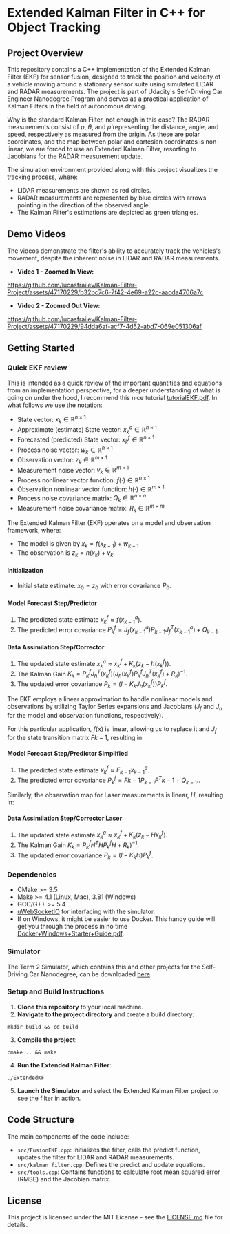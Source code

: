 # Extended Kalman Filter in C++ for Object Tracking

## Project Overview

This repository contains a C++ implementation of the Extended Kalman Filter (EKF) for sensor fusion, designed to track the position and velocity of a vehicle moving around a stationary sensor suite using simulated LIDAR and RADAR measurements. The project is part of Udacity's Self-Driving Car Engineer Nanodegree Program and serves as a practical application of Kalman Filters in the field of autonomous driving. 

Why is the standard Kalman Filter, not enough in this case? The RADAR measurements consist of $\rho$, $\theta$, and $\dot{\rho}$ representing the distance, angle, and speed, respectively as measured from the origin. As these are polar coordinates, and the map between polar and cartesian coordinates is non-linear, we are forced to use an Extended Kalman Filter, resorting to Jacobians for the RADAR measurement update.

The simulation environment provided along with this project visualizes the tracking process, where:
- LIDAR measurements are shown as red circles.
- RADAR measurements are represented by blue circles with arrows pointing in the direction of the observed angle.
- The Kalman Filter's estimations are depicted as green triangles.

## Demo Videos

The videos demonstrate the filter's ability to accurately track the vehicles's movement, despite the inherent noise in LIDAR and RADAR measurements.

- **Video 1 - Zoomed In View:** 

https://github.com/lucasfrailev/Kalman-Filter-Project/assets/47170229/b32bc7c6-7f42-4e69-a22c-aacda4706a7c


- **Video 2 - Zoomed Out View:**

https://github.com/lucasfrailev/Kalman-Filter-Project/assets/47170229/94dda6af-acf7-4d52-abd7-069e051306af


## Getting Started

### Quick EKF review

This is intended as a quick review of the important quantities and equations from an implementation perspective, for a deeper understanding of what is going on under the hood, I recommend this nice tutorial [tutorialEKF.pdf](https://github.com/lucasfrailev/Kalman-Filter-Project/files/14705645/tutorialEKF.pdf). In what follows we use the notation:

- State vector: $x_k \in \mathbb{R}^{n \times 1}$
- Approximate (estimate) State vector: $x^a_k \in \mathbb{R}^{n \times 1}$
- Forecasted (predicted) State vector: $x^f_k \in \mathbb{R}^{n \times 1}$
- Process noise vector: $w_k \in \mathbb{R}^{n \times 1}$
- Observation vector: $z_k \in \mathbb{R}^{m \times 1}$
- Measurement noise vector: $v_k \in \mathbb{R}^{m \times 1}$
- Process nonlinear vector function: $f(\cdot) \in \mathbb{R}^{n \times 1}$
- Observation nonlinear vector function: $h(\cdot) \in \mathbb{R}^{m \times 1}$
- Process noise covariance matrix: $Q_k \in \mathbb{R}^{n \times n}$
- Measurement noise covariance matrix: $R_k \in \mathbb{R}^{m \times m}$

The Extended Kalman Filter (EKF) operates on a model and observation framework, where:

- The model is given by $x_k = f(x_{k-1}) + w_{k-1}$
- The observation is $z_k = h(x_k) + v_k$.

#### Initialization

- Initial state estimate: $x_{0} = z_0$ with error covariance $P_0$.

#### Model Forecast Step/Predictor

1. The predicted state estimate $x^f_{k} \approx f(x^a_{k-1})$.
2. The predicted error covariance  $P^f_{k} = J_f(x^a_{k-1})P_{k-1}J_f^T(x^a_{k-1}) + Q_{k-1}$..

#### Data Assimilation Step/Corrector

1. The updated state estimate $x^a_{k} \approx x^f_{k} + K_k(z_k - h(x^f_{k}))$.
2. The Kalman Gain $K_k = P^f_{k} J_h^T(x^f_{k})(J_h(x^f_{k})P^f_{k} J_h^T(x^f_{k}) + R_k)^{-1}$.
3. The updated error covariance $P_k = (I - K_k J_h(x^f_{k})) P^f_{k}$.

The EKF employs a linear approximation to handle nonlinear models and observations by utilizing Taylor Series expansions and Jacobians ($J_f$ and $J_h$ for the model and observation functions, respectively).

For this particular application, $f(x)$ is linear, allowing us to replace it and $J_f$ for the state transition matrix $F{k-1}$, resulting in:

#### Model Forecast Step/Predictor Simplified
1. The predicted state estimate $x^f_{k} \approx F_{k-1} x^a_{k-1}$.
2. The predicted error covariance  $P^f_{k} = F{k-1}P_{k-1}F^T{k-1} + Q_{k-1}$..

Similarly, the observation map for Laser measurements is linear, $H$, resulting in:  

#### Data Assimilation Step/Corrector Laser

1. The updated state estimate $x^a_{k} \approx x^f_{k} + K_k(z_k - Hx^f_{k})$.
2. The Kalman Gain $K_k = P^f_{k} H^THP^f_{k}H + R_k)^{-1}$.
3. The updated error covariance $P_k = (I - K_k H) P^f_{k}$.
   
### Dependencies
- CMake >= 3.5
- Make >= 4.1 (Linux, Mac), 3.81 (Windows)
- GCC/G++ >= 5.4
- [uWebSocketIO](https://github.com/uNetworking/uWebSockets) for interfacing with the simulator.
- If on Windows, it might be easier to use Docker. This handy guide will get you through the process in no time [Docker+Windows+Starter+Guide.pdf](https://github.com/lucasfrailev/Kalman-Filter-Project/files/14705677/Docker%2BWindows%2BStarter%2BGuide.pdf).


### Simulator
The Term 2 Simulator, which contains this and other projects for the Self-Driving Car Nanodegree, can be downloaded [here](https://github.com/udacity/self-driving-car-sim/releases).

### Setup and Build Instructions
1. **Clone this repository** to your local machine.
2. **Navigate to the project directory** and create a build directory:

```mkdir build && cd build```

3. **Compile the project**:

```cmake .. && make```

4. **Run the Extended Kalman Filter**:

```./ExtendedKF```

5. **Launch the Simulator** and select the Extended Kalman Filter project to see the filter in action.

## Code Structure

The main components of the code include:
- `src/FusionEKF.cpp`: Initializes the filter, calls the predict function, updates the filter for LIDAR and RADAR measurements.
- `src/kalman_filter.cpp`: Defines the predict and update equations.
- `src/tools.cpp`: Contains functions to calculate root mean squared error (RMSE) and the Jacobian matrix.


## License

This project is licensed under the MIT License - see the [LICENSE.md](LICENSE.md) file for details.

